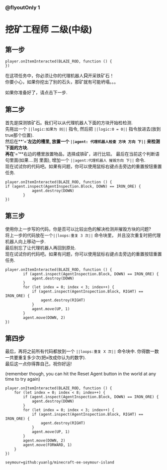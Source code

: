 ### @flyoutOnly 1


# 挖矿工程师 二级(中级)


## 第一步

```template
player.onItemInteracted(BLAZE_ROD, function () {
})
```

在这项任务中，你必须让你的代理机器人**只**开采铁矿石！  
你要小心，如果你挖出了别的石头，那矿就有可能坍塌。。。

如果你准备好了，请点击下一步.   

## 第二步

首先是探测铁矿石。我们可以从代理机器人下面的方块开始检检测.   
先拖出一个 ``||logic:如果为 则||`` 指令, 然后把 ``||logic:0 = 0||`` 指令放进去(放到true那个位置).   
然后在**‘=’**左边的槽里, 放置一个 ``||agent: 代理机器人检查 方块 方向 下||`` 来检测下面的方块.   
再在**‘=’**右边的槽里放置物品，选择成铁矿，进行比较。
最后在当前这个判断语句里面(如果....则 里面), 增加一个 ``||agent:代理机器人 摧毁方向 下||`` 命令.   
现在试试你的代码吧。如果有问题，你可以使用鼠标右键点击旁边的重置按钮重置任务.   

```blocks
player.onItemInteracted(BLAZE_ROD, function () {
if (agent.inspect(AgentInspection.Block, DOWN) == IRON_ORE) {
            agent.destroy(DOWN)
        }
})
```

## 第三步

使用你上一步写的代码，你是否可以比较出色的解决检测并摧毁方块的问题?  
将上一步的代码放在一个``||loops:重复 3 次||`` 命令块里， 并且没次重复时把代理机器人向上移动一步.   
最后别忘了让代理机器人再回到原处.   
现在试试你的代码吧。如果有问题，你可以使用鼠标右键点击旁边的重置按钮重置任务. 

```blocks
player.onItemInteracted(BLAZE_ROD, function () {
        if (agent.inspect(AgentInspection.Block, DOWN) == IRON_ORE) {
            agent.destroy(DOWN)
        }
        for (let index = 0; index < 3; index++) {
            if (agent.inspect(AgentInspection.Block, RIGHT) == IRON_ORE) {
                agent.destroy(RIGHT)
            }
            agent.move(UP, 1)
        }
        agent.move(DOWN, 2)
})

```

## 第四步

最后，再将之前所有代码都放到一个 ``||loops:重复 X 次||`` 命令块中. 你得数一数一共要重复多少次(把x改成你认为的数字).    
最后这一点你得靠自己，祝你好运!

(remember though, you can hit the Reset Agent button in the world at any time to try again)


```ghost
player.onItemInteracted(BLAZE_ROD, function () {
    for (let index = 0; index < 8; index++) {
        if (agent.inspect(AgentInspection.Block, DOWN) == IRON_ORE) {
            agent.destroy(DOWN)
        }
        for (let index = 0; index < 3; index++) {
            if (agent.inspect(AgentInspection.Block, RIGHT) == IRON_ORE) {
                agent.destroy(RIGHT)
            }
            agent.move(UP, 1)
        }
        agent.move(DOWN, 2)
        agent.move(FORWARD, 1)
    }
})

```

```package
seymour=github:yuanlg/minecraft-ee-seymour-island
```
